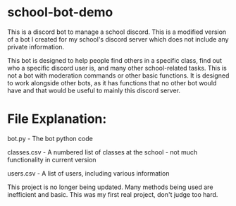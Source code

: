 # school-bot-demo

This is a discord bot to manage a school discord.
This is a modified version of a bot I created for my school's discord server which does not include any private information.

This bot is designed to help people find others in a specific class, find out who a specific discord user is, and many other school-related tasks. This is not a bot with moderation commands or other basic functions. It is designed to work alongside other bots, as it has functions that no other bot would have and that would be useful to mainly this discord server.

# File Explanation:

bot.py - The bot python code

classes.csv - A numbered list of classes at the school - not much functionality in current version

users.csv - A list of users, including various information

This project is no longer being updated. Many methods being used are inefficient and basic. This was my first real project, don't judge too hard.
